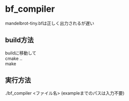 # bf_compiler  
mandelbrot-tiny.bfは正しく出力されるが遅い

## build方法  
buildに移動して  
cmake ..  
make  

## 実行方法  
./bf_compiler <ファイル名>
(exampleまでのパスは入力不要)


